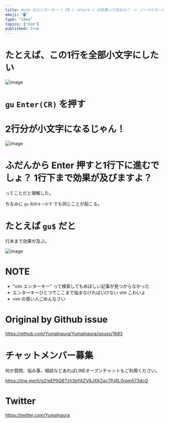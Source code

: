```yaml
---
title: #vim のエンターキー ( CR / return ) の効果って何なの？ -> ノーマルモードのコマンド確定じゃないらしい
emoji: "🖥"
type: "idea"
topics: ["Vim"]
published: true
---
```


# たとえば、この1行を全部小文字にしたい

![image](https://user-images.githubusercontent.com/13635059/57261790-4e2c8a00-70a4-11e9-83c6-16ab0d0064ac.png)

# `gu` `Enter(CR)` を押す

# 2行分が小文字になるじゃん！

![image](https://user-images.githubusercontent.com/13635059/57261791-54226b00-70a4-11e9-8eb7-b846cd9c45e0.png)

# ふだんから Enter 押すと1行下に進むでしょ？ 1行下まで効果が及びますよ？ 

ってことだと理解した。

ちなみに `gu` `矢印キーの下` でも同じことが起こる。

# たとえば `gu$` だと

行末まで効果が及ぶ。

![image](https://user-images.githubusercontent.com/13635059/57261800-669ca480-70a4-11e9-8d49-9ad5411117a1.png)

# NOTE

- "vim エンターキー" って検索してもめぼしい記事が見つからなかった
- エンターキーひとつでここまで悩まなければいけない vim こわいよ
- vim の偉い人ごめんなさい

# Original by Github issue

https://github.com/YumaInaura/YumaInaura/issues/1683








<!-- Update From Qiita API -->

# チャットメンバー募集


何か質問、悩み事、相談などあればLINEオープンチャットもご利用ください。

https://line.me/ti/g2/eEPltQ6Tzh3pYAZV8JXKZqc7PJ6L0rpm573dcQ





# Twitter


https://twitter.com/YumaInaura


<!-- Update From Qiita API -->


